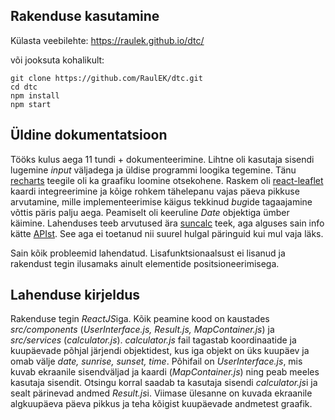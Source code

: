 ## Rakenduse kasutamine
Külasta veebilehte: https://raulek.github.io/dtc/

või jooksuta kohalikult:
```
git clone https://github.com/RaulEK/dtc.git
cd dtc
npm install
npm start
```

## Üldine dokumentatsioon
Tööks kulus aega 11 tundi + dokumenteerimine. Lihtne oli kasutaja sisendi lugemine *input* väljadega ja üldise programmi loogika tegemine. Tänu [recharts](https://recharts.org/en-US/) teegile oli ka graafiku loomine otsekohene. Raskem oli [react-leaflet](https://react-leaflet.js.org/) kaardi integreerimine ja kõige rohkem tähelepanu vajas päeva pikkuse arvutamine, mille implementeerimise käigus tekkinud *bug*ide tagaajamine võttis päris palju aega. Peamiselt oli keeruline *Date* objektiga ümber käimine. Lahenduses teeb arvutused ära [suncalc](https://github.com/mourner/suncalc) teek, aga alguses sain info kätte [APIst](https://sunrise-sunset.org/api). See aga ei toetanud nii suurel hulgal päringuid kui mul vaja läks.

Sain kõik probleemid lahendatud. Lisafunktsionaalsust ei lisanud ja rakendust tegin ilusamaks ainult elementide positsioneerimisega.

## Lahenduse kirjeldus
Rakenduse tegin *ReactJS*iga. Kõik peamine kood on kaustades *src/components* (*UserInterface.js, Result.js, MapContainer.js*) ja *src/services* (*calculator.js*). *calculator.js* fail tagastab koordinaatide ja kuupäevade põhjal järjendi objektidest, kus iga objekt on üks kuupäev ja omab välje *date, sunrise, sunset, time*. Põhifail on *UserInterface.js*, mis kuvab ekraanile sisendväljad ja kaardi (*MapContainer.js*) ning peab meeles kasutaja sisendit. Otsingu korral saadab ta kasutaja sisendi *calculator.js*i ja sealt pärinevad andmed *Result.js*i. Viimase ülesanne on kuvada ekraanile algkuupäeva päeva pikkus ja teha kõigist kuupäevade andmetest graafik.
